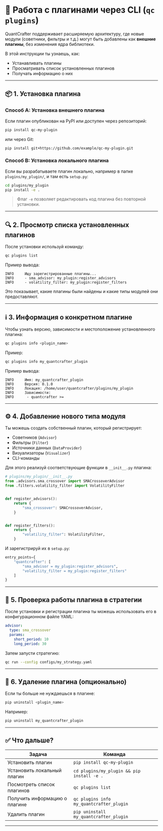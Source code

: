 # 🧩 Работа с плагинами через CLI (`qc plugins`)

QuantCrafter поддерживает расширяемую архитектуру, где новые модули (советники, фильтры и т.д.) могут быть добавлены как **внешние плагины**, без изменения ядра библиотеки.

В этой инструкции ты узнаешь, как:

- Устанавливать плагины
- Просматривать список установленных плагинов
- Получать информацию о них

---

## 📦 1. Установка плагина

### Способ A: Установка внешнего плагина

Если плагин опубликован на PyPI или доступен через репозиторий:

```bash
pip install qc-my-plugin
```

или через Git:

```bash
pip install git+https://github.com/example/qc-my-plugin.git
```

### Способ B: Установка локального плагина

Если вы разрабатываете плагин локально, например в папке `plugins/my_plugin/`, и там есть `setup.py`:

```bash
cd plugins/my_plugin
pip install -e .
```

> Флаг `-e` позволяет редактировать код плагина без повторной установки.

---

## 🔍 2. Просмотр списка установленных плагинов

После установки используй команду:

```bash
qc plugins list
```

Пример вывода:

```
INFO     Ищу зарегистрированные плагины...
INFO     - sma_advisor: my_plugin:register_advisors
INFO     - volatility_filter: my_plugin:register_filters
```

Это показывает, какие плагины были найдены и какие типы модулей они предоставляют.

---

## ℹ️ 3. Информация о конкретном плагине

Чтобы узнать версию, зависимости и местоположение установленного плагина:

```bash
qc plugins info <plugin_name>
```

Пример:

```bash
qc plugins info my_quantcrafter_plugin
```

Пример вывода:

```
INFO     Имя: my_quantcrafter_plugin
INFO     Версия: 0.1.0
INFO     Локация: /home/user/quantcrafter/plugins/my_plugin
INFO     Зависимости:
INFO      - quantcrafter >= 
```

---

## ⚙️ 4. Добавление нового типа модуля

Ты можешь создать собственный плагин, который регистрирует:

- Советников (`Advisor`)
- Фильтры (`Filter`)
- Источники данных (`DataProvider`)
- Визуализаторы (`Visualizer`)
- CLI-команды

Для этого реализуй соответствующие функции в `__init__.py` плагина:

```python
# plugins/my_plugin/__init__.py
from .advisors.sma_crossover import SMACrossoverAdvisor
from .filters.volatility_filter import VolatilityFilter


def register_advisors():
    return {
        "sma_crossover": SMACrossoverAdvisor,
    }


def register_filters():
    return {
        "volatility_filter": VolatilityFilter,
    }
```

И зарегистрируй их в `setup.py`:

```python
entry_points={
    "quantcrafter": [
        "sma_advisor = my_plugin:register_advisors",
        "volatility_filter = my_plugin:register_filters"
    ]
}
```

---

## 🧪 5. Проверка работы плагина в стратегии

После установки и регистрации плагина ты можешь использовать его в конфигурационном файле YAML:

```yaml
advisor:
  type: sma_crossover
  params:
    short_period: 10
    long_period: 30
```

Затем запусти стратегию:

```bash
qc run --config configs/my_strategy.yaml
```

---

## 🧹 6. Удаление плагина (опционально)

Если ты больше не нуждаешься в плагине:

```bash
pip uninstall <plugin_name>
```

Например:

```bash
pip uninstall my_quantcrafter_plugin
```

---

## ✅ Что дальше?

| Задача | Команда |
|--------|--------|
| Установить плагин | `pip install qc-my-plugin` |
| Установить локальный плагин | `cd plugins/my_plugin && pip install -e .` |
| Посмотреть список плагинов | `qc plugins list` |
| Получить информацию о плагине | `qc plugins info my_quantcrafter_plugin` |
| Удалить плагин | `pip uninstall my_quantcrafter_plugin` |

---
